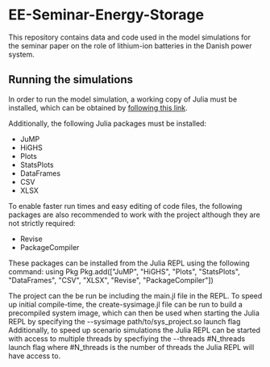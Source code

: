# EE-Seminar-Energy-Storage
This repository contains data and code used in the model simulations for the seminar paper on the role of lithium-ion batteries in the Danish power system.

## Running the simulations
In order to run the model simulation, a working copy of Julia must be installed, which can be obtained by [following this link](https://julialang.org/downloads/).

Additionally, the following Julia packages must be installed:
- JuMP
- HiGHS
- Plots
- StatsPlots
- DataFrames
- CSV
- XLSX

To enable faster run times and easy editing of code files, the following packages are also recommended to work with the project although they are not strictly required:
- Revise
- PackageCompiler

These packages can be installed from the Julia REPL using the following command:
    using Pkg
    Pkg.add(["JuMP", "HiGHS", "Plots", "StatsPlots", "DataFrames", "CSV", "XLSX", "Revise", "PackageCompiler"])

The project can the be run be including the main.jl file in the REPL.
To speed up initial compile-time, the create-sysimage.jl file can be run to build a precompiled system image, which can then be used when starting the Julia REPL by specifying the --sysimage path/to/sys_project.so launch flag
Additionally, to speed up scenario simulations the Julia REPL can be started with access to multiple threads by specfiying the --threads #N_threads launch flag where #N_threads is the number of threads the Julia REPL will have access to.

